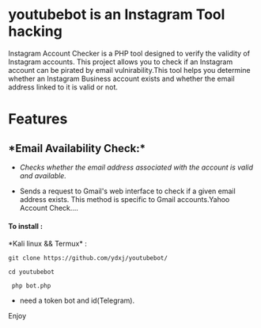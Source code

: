 # youtubebot is an Instagram Tool hacking 

Instagram Account Checker is a PHP tool designed to verify the validity of Instagram accounts. This project allows you to check if an Instagram account can be pirated by email vulnirability.This tool helps you determine whether an Instagram Business account exists and whether the email address linked to it is valid or not.
<h1> Features</h1>

<h2>*Email Availability Check:*</h2>

-   *Checks whether the email address associated with the account is valid and available.*

-    Sends a request to Gmail's web interface to check if a given email address exists. This method is specific to Gmail accounts.Yahoo Account Check....


<h4>To install :</h4>
  *Kali linux && Termux* :

  
  `git clone https://github.com/ydxj/youtubebot/`

  
  `cd youtubebot`

  
 ` php bot.php`




- need a token bot and id(Telegram).


Enjoy
